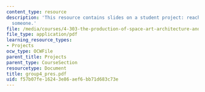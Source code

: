 ```yaml
---
content_type: resource
description: 'This resource contains slides on a student project: reach out and map
  someone.'
file: /media/courses/4-303-the-production-of-space-art-architecture-and-urbanism-in-dialogue-fall-2006/f57b07fe16243e86aef6bb71d683c73e_group4_pres.pdf
file_type: application/pdf
learning_resource_types:
- Projects
ocw_type: OCWFile
parent_title: Projects
parent_type: CourseSection
resourcetype: Document
title: group4_pres.pdf
uid: f57b07fe-1624-3e86-aef6-bb71d683c73e
---
```

